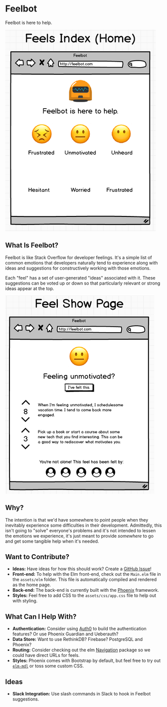 # Feelbot

Feelbot is here to help.

![Feels Index Page](https://github.com/ElmOrlando/Feelbot/blob/master/assets/static/images/feels-index-page.png?raw=true)

## What Is Feelbot?

Feelbot is like Stack Overflow for developer feelings. It's a simple list of
common emotions that developers naturally tend to experience along with ideas
and suggestions for constructively working with those emotions.

Each "feel" has a set of user-generated "ideas" associated with it. These
suggestions can be voted up or down so that particularly relevant or strong
ideas appear at the top.

![Feels Show Page](https://github.com/ElmOrlando/Feelbot/blob/master/assets/static/images/feels-show-page.png?raw=true)

## Why?

The intention is that we'd have somewhere to point people when they inevitably
experience some difficulties in their development. Admittedly, this isn't going
to "solve" everyone's problems and it's not intended to lessen the emotions we
experience, it's just meant to provide _somewhere_ to go and get some tangible
help when it's needed.

## Want to Contribute?

- **Ideas:** Have ideas for how this should work? Create a
  [GitHub Issue](https://github.com/ElmOrlando/Feelbot/issues)!
- **Front-end:** To help with the Elm front-end, check out the `Main.elm` file
  in the `assets/elm` folder. This file is automatically compiled and rendered
  as the home page.
- **Back-end:** The back-end is currently built with the
  [Phoenix](http://www.phoenixframework.org/) framework.
- **Styles:** Feel free to add CSS to the `assets/css/app.css` file to help out
  with styling.

## What Can I Help With?

- **Authentication:** Consider using
  [Auth0](https://auth0.com/blog/creating-your-first-elm-app-part-1/) to build
  the authentication features? Or use Phoenix Guardian and Ueberauth?
- **Data Store:** Want to use RethinkDB? Firebase? PostgreSQL and Phoenix?
- **Routing:** Consider checking out the elm
  [Navigation](https://github.com/elm-lang/navigation) package so we could have
  direct URLs for feels.
- **Styles:** Phoenix comes with Bootstrap by default, but feel free to try out
  [`elm-mdl`](https://github.com/debois/elm-mdl) or toss some custom CSS.

## Ideas

- **Slack Integration:** Use slash commands in Slack to hook in Feelbot
  suggestions.
